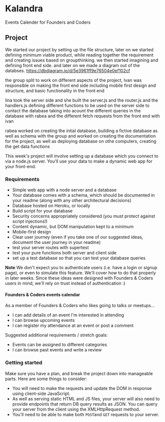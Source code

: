# Kalandra
Events Calender for Founders and Coders

## Project

We started our project by setting up the file structure, later on we started defining minimum viable product, while reading together the requirement and creating issues based on groupthinking. we then started imagining and defining front end side. and later on we made a diagram out of the databses.
https://dbdiagram.io/d/5e3961ff9e76504e0ef102cf

the group split to work on different aspects of the project, Ivan was responsible on making the front end side including mobile first design and structure, and basic functionality in the front end

lina took the server side and she built the server.js and the router.js and the handlers.js defining different functions to be used on the server side to contact the database taking into acount the different queries in the database with rabea and the different fetch requests from the front end with ivan

rabea worked on creating the intial database, building a fictive database as well as schema with the group and worked on creating the documentation for the project, as well as deploying database on othe computers, creating the get data functions


This week's project will involve setting up a database which you connect to via a node.js server. You'll use your data to make a dynamic web app for your front-end.

### Requirements

- Simple web app with a node server and a database
- Your database comes with a schema, which should be documented in your readme (along with any other architectural decisions)
- Database hosted on Heroku, or locally
- Build script for your database
- Security concerns appropriately considered (you must protect against script injections!)
- Content dynamic, but DOM manipulation kept to a minimum
- Mobile-first design
- Clear user journey (even if you take one of our suggested ideas, document the user journey in your readme)
- test your server routes with supertest
- test your pure functions both server and client side
- set up a test database so that you can test your database queries

**Note**
We don't expect you to authenticate users (i.e. have a login or signup page), or even to simulate this feature. We'll cover how to do that properly in later weeks. Since these ideas were designed with Founders & Coders users in mind, we'll rely on trust instead of authentication :)

#### Founders & Coders events calendar

As a member of Founders & Coders who likes going to talks or meetups...
* I can add details of an event I'm interested in attending
* I can browse upcoming events
* I can register my attendance at an event or post a comment

Suggested additional requirements / stretch goals:
* Events can be assigned to different categories
* I can browse past events and write a review


### Getting started

Make sure you have a plan, and break the project down into manageable parts. Here are some things to consider:
* You will need to make the requests and update the DOM in response using client-side JavaScript.
* As well as serving static HTML and JS files, your server will also need to provide endpoints that return DB query results as JSON. You can query your server from the client using the XMLHttpRequest method.
* You'll need to be able to make both ```POST```and ```GET``` requests to your server.
